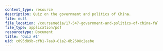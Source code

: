 ```yaml
---
content_type: resource
description: Quiz on the government and politics of China.
file: null
file_location: /coursemedia/17-547-government-and-politics-of-china-fall-2002/c095d89bcfb17aa981a28b2608c2eebe_54702_quiz1.pdf
file_type: application/pdf
resourcetype: Document
title: 'Quiz #1'
uid: c095d89b-cfb1-7aa9-81a2-8b2608c2eebe
---
```

